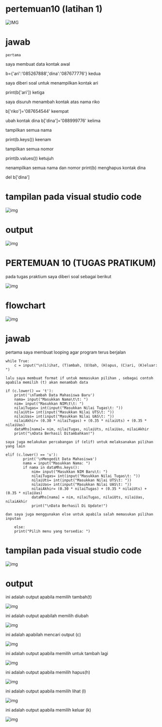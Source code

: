 # pertemuan10 (latihan 1)

 ![IMG](gambar/soa1.png)

# jawab


    pertama

saya membuat data kontak awal

b={'ari':'085267888','dina':'087677776'}
    kedua

saya diberi soal untuk menampilkan kontak ari

print(b['ari'])
    ketiga

saya disuruh menambah kontak atas nama riko

b['riko']='087654544'
    keempat

ubah kontak dina
b['dina']='088999776'
    kelima

tampilkan semua nama

print(b.keys())
    keenam

tampilkan semua nomor

print(b.values())
    ketujuh

nenampilkan semua nama dan nomor
print(b)
menghapus kontak dina

del b['dina']

# tampilan pada visual studio code

![img](gambar/vscode1.png)


# output

![img](gambar/output1.png)



# PERTEMUAN 10 (TUGAS PRATIKUM)
pada tugas praktium saya diberi soal sebagai berikut

![img](gambar/soal2.png)

# flowchart

![img](gambar/flowchart.png)

# jawab
pertama saya membuat looping agar program terus berjalan

    while True:
        c = input("\n(L)ihat, (T)ambah, (U)bah, (H)apus, (C)ari, (K)eluar: ")                                

    lalu saya membuat format if untuk memasukan pilihan , sebagai contoh apabila memilih (t) akan menambah data

    if (c.lower() == 't'):                                               
        print('\nTambah Data Mahasiswa Baru')
        nama= input("Masukkan Nama\t\t: ")                                        
        nim= input("Masukkan NIM\t\t: ")                                         
        nilaiTugas= int(input("Masukkan Nilai Tugas\t: "))                              
        nilaiUts= int(input("Masukkan Nilai UTS\t: "))                                   
        nilaiUas= int(input("Masukkan Nilai UAS\t: "))                                    
        nilaiAkhir= (0.30 * nilaiTugas) + (0.35 * nilaiUts) + (0.35 * nilaiUas)              
        dataMhs[nama]= nim, nilaiTugas, nilaiUts, nilaiUas, nilaiAkhir                         
        print("\nData Berhasil Ditambahkan!")

    saya juga melakukan percabangan if (elif) untuk melaksanakan pilihan yang lain

    elif (c.lower() == 'u'):                                                                    
            print('\nMengedit Data Mahasiswa')
            nama = input("Masukkan Nama: ")                                                         
            if nama in dataMhs.keys():                              
                nim= input("Masukkan NIM Baru\t: ")                              
                nilaiTugas= int(input("Masukkan Nilai Tugas\t: "))                           
                nilaiUts= int(input("Masukkan Nilai UTS\t: "))                           
                nilaiUas= int(input("Masukkan Nilai UAS\t: "))                           
                nilaiAkhir= (0.30 * nilaiTugas) + (0.35 * nilaiUts) + (0.35 * nilaiUas)          
                dataMhs[nama] = nim, nilaiTugas, nilaiUts, nilaiUas, nilaiAkhir                      
                print("\nData Berhasil Di Update!")

    dan saya juga menggunakan else untuk apabila salah memasukan pilihan inputan

        else:
        print("Pilih menu yang tersedia: ")  

 # tampilan pada visual studio code  

 ![img](gambar/vscode2.png) 


# output 
ini adalah output apabila memilih tambah(t)
 
![img](gambar/t.png)


 ini adalah output apabilah memilih  diubah

![img](gambar/U.png)

ini adalah apabilah mencari output (c)

![img](gambar/C.png)

ini adalah output apabila memilih untuk tambah lagi

![img](gambar/output/tll.png)

ini adalah output apabila memilih hapus(h) 

![img](gambar/outputH.png)

ini adalah output apabila memilih lihat (l)

![img](gambar/outputL.png)

ini adalah output apabila memilih keluar (k)

![img](gambar/outputk.png)






